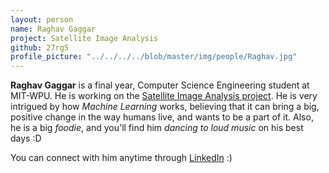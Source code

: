 ```yaml
---
layout: person
name: Raghav Gaggar
project: Satellite Image Analysis
github: 27rg5
profile_picture: "../../../../blob/master/img/people/Raghav.jpg"
---
```

**Raghav Gaggar** is a final year, Computer Science Engineering student at MIT-WPU. He is working on the [Satellite Image Analysis project](https://github.com/algoasylum/SatelliteImageAnalysis). He is very intrigued by how *Machine Learning* works, believing that it can bring a big, positive change in the way humans live, and wants to be a part of it. Also, he is a big *foodie*, and you'll find him *dancing to loud music* on his best days :D 

You can connect with him anytime through [LinkedIn](www.linkedin.com/in/raghav-gaggar-77948a145) :)
